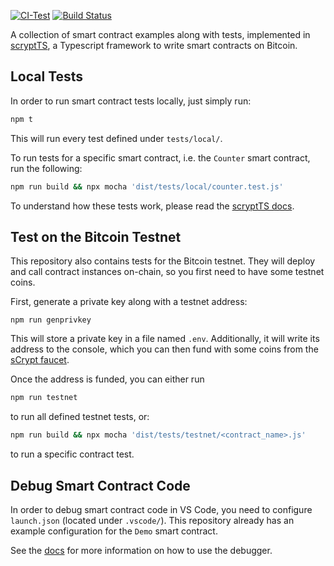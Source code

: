[![CI-Test](https://github.com/sCrypt-Inc/scryptTS-examples/actions/workflows/ci.yml/badge.svg)](https://github.com/sCrypt-Inc/scryptTS-examples/actions/workflows/ci.yml)
[![Build Status](https://app.travis-ci.com/sCrypt-Inc/scryptTS-examples.svg?branch=master)](https://app.travis-ci.com/sCrypt-Inc/scryptTS-examples)

A collection of smart contract examples along with tests, implemented in [scryptTS](https://scrypt.io/scryptTS), a Typescript framework to write smart contracts on Bitcoin.

## Local Tests

In order to run smart contract tests locally, just simply run:

```sh
npm t
```

This will run every test defined under `tests/local/`.

To run tests for a specific smart contract, i.e. the `Counter` smart contract, run the following:

```sh
npm run build && npx mocha 'dist/tests/local/counter.test.js'
```

To understand how these tests work, please read the [scryptTS docs](https://scrypt.io/scrypt-ts/getting-started/how-to-test-a-contract).

## Test on the Bitcoin Testnet

This repository also contains tests for the Bitcoin testnet. They will deploy and call contract instances on-chain, so you first need to have some testnet coins.

First, generate a private key along with a testnet address:

```
npm run genprivkey
```

This will store a private key in a file named `.env`. Additionally, it will write its address to the console, which you can then fund with some coins from the [sCrypt faucet](https://scrypt.io/#faucet).

Once the address is funded, you can either run

```sh
npm run testnet
```

to run all defined testnet tests, or:

```sh
npm run build && npx mocha 'dist/tests/testnet/<contract_name>.js'
```

to run a specific contract test.

## Debug Smart Contract Code

In order to debug smart contract code in VS Code, you need to configure `launch.json` (located under `.vscode/`). This repository already has an example configuration for the `Demo` smart contract.

See the [docs](https://scrypt.io/scrypt-ts/getting-started/how-to-debug-a-contract/#use-visual-studio-code-debugger) for more information on how to use the debugger.
